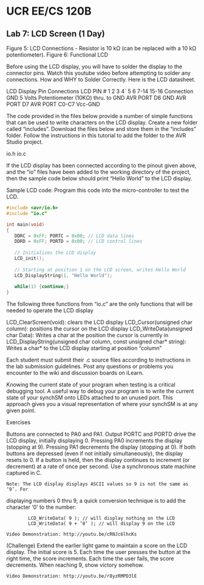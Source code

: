 # UCR EE/CS 120B

## Lab 7: LCD Screen (1 Day)


Figure 5: LCD Connections - Resistor is 10 kΩ (can be replaced with a 10 kΩ potentiometer). 
Figure 6: Functional LCD

Before using the LCD display, you will have to solder the display to the connector pins. Watch this youtube video before attempting to solder any connections. How and WHY to Solder Correctly. Here is the LCD datasheet.

LCD Display Pin Connections
LCD
PIN #
1
2
3
4`
5
6
7-14
15-16
Connection
GND
5 Volts
Potentiometer
(10KΩ)
thru. to
GND
AVR PORT
D6
GND
AVR PORT
D7
AVR PORT
C0-C7
Vcc-GND

The code provided in the files below provide a number of simple functions that can be used to write characters on the LCD display. Create a new folder called “includes”. Download the files below and store them in the “includes” folder. Follow the instructions in this tutorial to add the folder to the AVR Studio project.

io.h
io.c
 
If the LCD display has been connected according to the pinout given above, and the “io” files have been added to the working directory of the project, then the sample code below should print “Hello World” to the LCD display.



Sample LCD code: Program this code into the micro-controller to test the LCD.

```c++
#include <avr/io.h>
#include "io.c"

int main(void)
{
   DDRC = 0xFF; PORTC = 0x00; // LCD data lines
   DDRD = 0xFF; PORTD = 0x00; // LCD control lines
   
   // Initializes the LCD display
   LCD_init();   				 
     
   // Starting at position 1 on the LCD screen, writes Hello World
   LCD_DisplayString(1, "Hello World");
   
   while(1) {continue;}
}
```

The following three functions from “io.c” are the only functions that will be needed to operate the LCD display

LCD_ClearScreen(void): clears the LCD display
LCD_Cursor(unsigned char column): positions the cursor on the LCD display
LCD_WriteData(unsigned char Data): Writes a char at the position the cursor is currently in
LCD_DisplayString(unsigned char column, const unsigned char* string):
	Writes a char* to the LCD display starting at position “column”

Each student must submit their .c source files according to instructions in the lab submission guidelines. Post any questions or problems you encounter to the wiki and discussion boards on iLearn.


Knowing the current state of your program when testing is a critical debugging tool. A useful way to debug your program is to write the current state of your synchSM onto LEDs attached to an unused port. This approach gives you a visual representation of where your synchSM is at any given point.





Exercises

Buttons are connected to PA0 and PA1. Output PORTC and PORTD drive the LCD display, initially displaying 0. Pressing PA0 increments the display (stopping at 9). Pressing PA1 decrements the display (stopping at 0). If both buttons are depressed (even if not initially simultaneously), the display resets to 0. If a button is held, then the display continues to increment (or decrement) at a rate of once per second. Use a synchronous state machine captured in C.

	Note: The LCD display displays ASCII values so 9 is not the same as ‘9’. For
displaying numbers 0 thru 9, a quick conversion technique is to add the
character ‘0’ to the number: 

			LCD_WriteData( 9 ); // will display nothing on the LCD
			LCD_WriteData( 9 + ‘0’ ); // will display 9 on the LCD
		
	Video Demonstration: http://youtu.be/cRNJc6lhcKs

(Challenge) Extend the earlier light game to maintain a score on the LCD display. The initial score is 5. Each time the user presses the button at the right time, the score increments. Each time the user fails, the score decrements. When reaching 9, show victory somehow. 

	Video Demonstration: http://youtu.be/r8yzRMPD3lE

